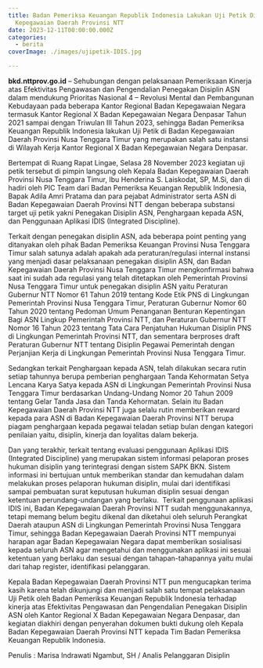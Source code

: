 ```yaml
---
title: Badan Pemeriksa Keuangan Republik Indonesia Lakukan Uji Petik Di Badan
  Kepegawaian Daerah Provinsi NTT
date: 2023-12-11T00:00:00.000Z
categories:
  - berita
coverImage: ./images/ujipetik-IDIS.jpg

---
```


**bkd.nttprov.go.id** – Sehubungan dengan pelaksanaan Pemeriksaan Kinerja atas Efektivitas Pengawasan dan Pengendalian Penegakan Disiplin ASN dalam mendukung Prioritas Nasional 4 – Revolusi Mental dan Pembangunan Kebudayaan pada beberapa Kantor Regional Badan Kepegawaian Negara termasuk Kantor Regional X Badan Kepegawaian Negara Denpasar Tahun 2021 sampai dengan Triwulan III Tahun 2023, sehingga Badan Pemeriksa Keuangan Republik Indonesia lakukan Uji Petik di Badan Kepegawaian Daerah Provinsi Nusa Tenggara Timur yang merupakan salah satu instansi di Wilayah Kerja Kantor Regional X Badan Kepegawaian Negara Denpasar.

Bertempat di Ruang Rapat Lingae, Selasa 28 November 2023 kegiatan uji petik tersebut di pimpin langsung oleh Kepala Badan Kepegawaian Daerah Provinsi Nusa Tenggara Timur, Ibu Henderina S. Laiskodat, SP, M.Si, dan di hadiri oleh PIC Team dari Badan Pemeriksa Keuangan Republik Indonesia, Bapak Adila Amri Pratama dan para pejabat Administrator serta ASN di Badan Kepegawaian Daerah Provinsi NTT dengan beberapa substansi target uji petik yakni Penegakan Disiplin ASN, Penghargaan kepada ASN, dan Penggunaan Aplikasi IDIS (Integrated Discipline).

Terkait dengan penegakan disiplin ASN, ada beberapa point penting yang ditanyakan oleh pihak Badan Pemeriksa Keuangan Provinsi Nusa Tenggara Timur salah satunya adalah apakah ada peraturan/regulasi internal instansi yang menjadi dasar pelaksanaan penegakan disiplin ASN, dan Badan Kepegawaian Daerah Provinsi Nusa Tenggara Timur mengkonfirmasi bahwa saat ini sudah ada regulasi yang telah ditetapkan oleh Pemerintah Provinsi Nusa Tenggara Timur untuk penegakan disiplin ASN yaitu Peraturan Gubernur NTT Nomor 61 Tahun 2019 tentang Kode Etik PNS di Lingkungan Pemerintah Provinsi Nusa Tenggara Timur, Peraturan Gubernur Nomor 60 Tahun 2020 tentang Pedoman Umum Penanganan Benturan Kepentingan Bagi ASN Lingkup Pemerintah Provinsi NTT, dan Peraturan Gubernur NTT Nomor 16 Tahun 2023 tentang Tata Cara Penjatuhan Hukuman Disiplin PNS di Lingkungan Pemerintah Provinsi NTT, dan sementara berproses draft Peraturan Gubernur NTT tentang Disiplin Pegawai Pemerintah dengan Perjanjian Kerja di Lingkungan Pemerintah Provinsi Nusa Tenggara Timur.

Sedangkan terkait Penghargaan kepada ASN, telah dilakukan secara rutin setiap tahunnya berupa pemberian penghargaan Tanda Kehormatan Setya Lencana Karya Satya kepada ASN di Lingkungan Pemerintah Provinsi Nusa Tenggara Timur berdasarkan Undang-Undang Nomor 20 Tahun 2009 tentang Gelar Tanda Jasa dan Tanda Kehormatan. Selain itu Badan Kepegawaian Daerah Provinsi NTT juga selalu rutin memberikan reward kepada para ASN di Badan Kepegawaian Daerah Provinsi NTT berupa piagam penghargaan kepada pegawai teladan setiap bulan dengan kategori penilaian yaitu, disiplin, kinerja dan loyalitas dalam bekerja.

Dan yang terakhir, terkait tentang evaluasi penggunaan Aplikasi IDIS (Integrated Discipline) yang merupakan sistem informasi pelaporan proses hukuman disiplin yang terintegrasi dengan sistem SAPK BKN. Sistem informasi ini bertujuan untuk memberikan standar dan kemudahan dalam melakukan proses pelaporan hukuman disiplin, mulai dari identifikasi sampai pembuatan surat keputusan hukuman disiplin sesuai dengan ketentuan perundang-undangan yang berlaku.  Terkait penggunaan aplikasi IDIS ini, Badan Kepegawaian Daerah Provinsi NTT sudah menggunakannya, tetapi memang belum begitu dikenal dan diketahui oleh seluruh Perangkat Daerah ataupun ASN di Lingkungan Pemerintah Provinsi Nusa Tenggara Timur, sehingga Badan Kepegawaian Daerah Provinsi NTT mempunyai harapan agar Badan Kepegawaian Negara dapat memberikan sosialisasi kepada seluruh ASN agar mengetahui dan menggunakan aplikasi ini sesuai ketentuan yang berlaku dan sesuai dengan tahapan-tahapannya yaitu mulai dari tahap register, identifikasi pelanggaran.

Kepala Badan Kepegawaian Daerah Provinsi NTT pun mengucapkan terima kasih karena telah dikunjungi dan menjadi salah satu tempat pelaksanaan Uji Petik oleh Badan Pemeriksa Keuangan Republik Indonesia terhadap kinerja atas Efektivitas Pengawasan dan Pengendalian Penegakan Disiplin ASN oleh Kantor Regional X Badan Kepegawaian Negara Denpasar, dan kegiatan diakhiri dengan penyerahan dokumen bukti dukung oleh Kepala Badan Kepegawaian Daerah Provinsi NTT kepada Tim Badan Pemeriksa Keuangan Republik Indonesia.

Penulis : Marisa Indrawati Ngambut, SH / Analis Pelanggaran Disiplin
